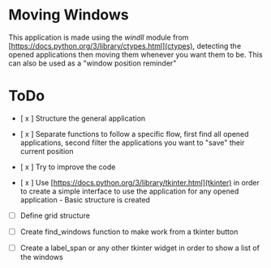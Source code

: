 # Moving Windows

This application is made using the _windll_ module from [https://docs.python.org/3/library/ctypes.html](ctypes), detecting the opened applications then moving them whenever you want them to be. This can also be used as a "window position reminder"

# ToDo

- [ x ] Structure the general application

- [ x ] Separate functions to follow a specific flow, first find all opened applications, second filter the applications you want to "save" their current position

- [ x ] Try to improve the code

- [ x ] Use [https://docs.python.org/3/library/tkinter.html](tkinter) in order to create a simple interface to use the application for any opened application - Basic structure is created

- [ ] Define grid structure

- [ ] Create find_windows function to make work from a tkinter button

- [ ] Create a label_span or any other tkinter widget in order to show a list of the windows
